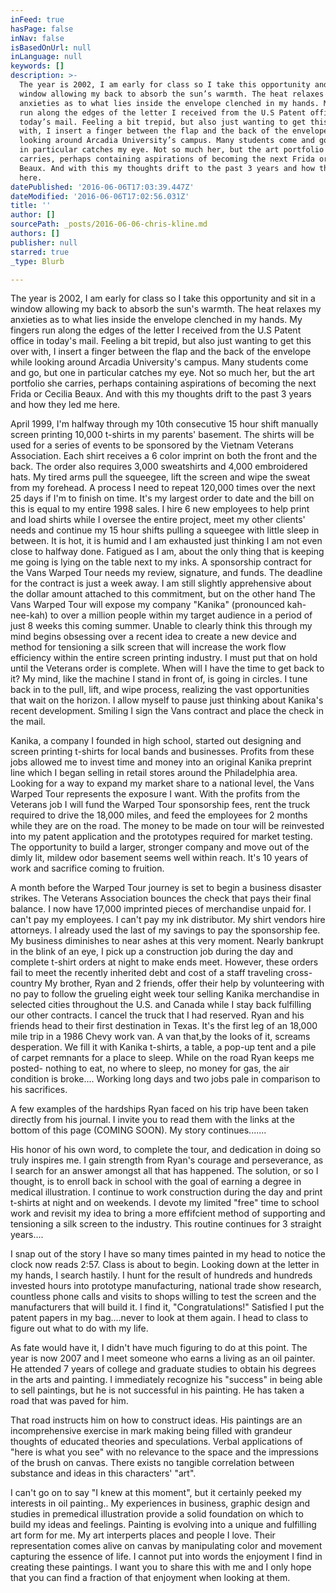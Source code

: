 ```yaml
---
inFeed: true
hasPage: false
inNav: false
isBasedOnUrl: null
inLanguage: null
keywords: []
description: >-
  The year is 2002, I am early for class so I take this opportunity and sit in a
  window allowing my back to absorb the sun’s warmth. The heat relaxes my
  anxieties as to what lies inside the envelope clenched in my hands. My fingers
  run along the edges of the letter I received from the U.S Patent office in
  today’s mail. Feeling a bit trepid, but also just wanting to get this over
  with, I insert a finger between the flap and the back of the envelope while
  looking around Arcadia University’s campus. Many students come and go, but one
  in particular catches my eye. Not so much her, but the art portfolio she
  carries, perhaps containing aspirations of becoming the next Frida or Cecilia
  Beaux. And with this my thoughts drift to the past 3 years and how they led me
  here.
datePublished: '2016-06-06T17:03:39.447Z'
dateModified: '2016-06-06T17:02:56.031Z'
title: ''
author: []
sourcePath: _posts/2016-06-06-chris-kline.md
authors: []
publisher: null
starred: true
_type: Blurb

---
```

The year is 2002, I am early for class so I take this opportunity and sit in a window allowing my back to absorb the sun's warmth. The heat relaxes my anxieties as to what lies inside the envelope clenched in my hands. My fingers run along the edges of the letter I received from the U.S Patent office in today's mail. Feeling a bit trepid, but also just wanting to get this over with, I insert a finger between the flap and the back of the envelope while looking around Arcadia University's campus. Many students come and go, but one in particular catches my eye. Not so much her, but the art portfolio she carries, perhaps containing aspirations of becoming the next Frida or Cecilia Beaux. And with this my thoughts drift to the past 3 years and how they led me here.

April 1999, I'm halfway through my 10th consecutive 15 hour shift manually screen printing 10,000 t-shirts in my parents' basement. The shirts will be used for a series of events to be sponsored by the Vietnam Veterans Association. Each shirt receives a 6 color imprint on both the front and the back. The order also requires 3,000 sweatshirts and 4,000 embroidered hats. My tired arms pull the squeegee, lift the screen and wipe the sweat from my forehead. A process I need to repeat 120,000 times over the next 25 days if I'm to finish on time. It's my largest order to date and the bill on this is equal to my entire 1998 sales. I hire 6 new employees to help print and load shirts while I oversee the entire project, meet my other clients' needs and continue my 15 hour shifts pulling a squeegee with little sleep in between. It is hot, it is humid and I am exhausted just thinking I am not even close to halfway done. Fatigued as I am, about the only thing that is keeping me going is lying on the table next to my inks. A sponsorship contract for the Vans Warped Tour needs my review, signature, and funds. The deadline for the contract is just a week away. I am still slightly apprehensive about the dollar amount attached to this commitment, but on the other hand The Vans Warped Tour will expose my company "Kanika" (pronounced kah-nee-kah) to over a million people within my target audience in a period of just 8 weeks this coming summer. Unable to clearly think this through my mind begins obsessing over a recent idea to create a new device and method for tensioning a silk screen that will increase the work flow efficiency within the entire screen printing industry. I must put that on hold until the Veterans order is complete. When will I have the time to get back to it? My mind, like the machine I stand in front of, is going in circles. I tune back in to the pull, lift, and wipe process, realizing the vast opportunities that wait on the horizon. I allow myself to pause just thinking about Kanika's recent development. Smiling I sign the Vans contract and place the check in the mail.

Kanika, a company I founded in high school, started out designing and screen printing t-shirts for local bands and businesses. Profits from these jobs allowed me to invest time and money into an original Kanika preprint line which I began selling in retail stores around the Philadelphia area. Looking for a way to expand my market share to a national level, the Vans Warped Tour represents the exposure I want. With the profits from the Veterans job I will fund the Warped Tour sponsorship fees, rent the truck required to drive the 18,000 miles, and feed the employees for 2 months while they are on the road. The money to be made on tour will be reinvested into my patent application and the prototypes required for market testing. The opportunity to build a larger, stronger company and move out of the dimly lit, mildew odor basement seems well within reach. It's 10 years of work and sacrifice coming to fruition.

A month before the Warped Tour journey is set to begin a business disaster strikes. The Veterans Association bounces the check that pays their final balance. I now have 17,000 imprinted pieces of merchandise unpaid for. I can't pay my employees. I can't pay my ink distributor. My shirt vendors hire attorneys. I already used the last of my savings to pay the sponsorship fee. My business diminishes to near ashes at this very moment. Nearly bankrupt in the blink of an eye, I pick up a construction job during the day and complete t-shirt orders at night to make ends meet. However, these orders fail to meet the recently inherited debt and cost of a staff traveling cross-country My brother, Ryan and 2 friends, offer their help by volunteering with no pay to follow the grueling eight week tour selling Kanika merchandise in selected cities throughout the U.S. and Canada while I stay back fulfilling our other contracts. I cancel the truck that I had reserved. Ryan and his friends head to their first destination in Texas. It's the first leg of an 18,000 mile trip in a 1986 Chevy work van. A van that,by the looks of it, screams desperation. We fill it with Kanika t-shirts, a table, a pop-up tent and a pile of carpet remnants for a place to sleep. While on the road Ryan keeps me posted- nothing to eat, no where to sleep, no money for gas, the air condition is broke.... Working long days and two jobs pale in comparison to his sacrifices.

A few examples of the hardships Ryan faced on his trip have been taken directly from his journal. I invite you to read them with the links at the bottom of this page (COMING SOON). My story continues.......

His honor of his own word, to complete the tour, and dedication in doing so truly inspires me. I gain strength from Ryan's courage and perseverance, as I search for an answer amongst all that has happened. The solution, or so I thought, is to enroll back in school with the goal of earning a degree in medical illustration. I continue to work construction during the day and print t-shirts at night and on weekends. I devote my limited "free" time to school work and revisit my idea to bring a more effifcient method of supporting and tensioning a silk screen to the industry. This routine continues for 3 straight years....

I snap out of the story I have so many times painted in my head to notice the clock now reads 2:57\. Class is about to begin. Looking down at the letter in my hands, I search hastily. I hunt for the result of hundreds and hundreds invested hours into prototype manufacturing, national trade show research, countless phone calls and visits to shops willing to test the screen and the manufacturers that will build it. I find it, "Congratulations!" Satisfied I put the patent papers in my bag....never to look at them again. I head to class to figure out what to do with my life.

As fate would have it, I didn't have much figuring to do at this point. The year is now 2007 and I meet someone who earns a living as an oil painter. He attended 7 years of college and graduate studies to obtain his degrees in the arts and painting. I immediately recognize his "success" in being able to sell paintings, but he is not successful in his painting. He has taken a road that was paved for him.

That road instructs him on how to construct ideas. His paintings are an incomprehensive exercise in mark making being filled with grandeur thoughts of educated theories and speculations. Verbal applications of "here is what you see" with no relevance to the space and the impressions of the brush on canvas. There exists no tangible correlation between substance and ideas in this characters' "art".

I can't go on to say "I knew at this moment", but it certainly peeked my interests in oil painting.. My experiences in business, graphic design and studies in premedical illustration provide a solid foundation on which to build my ideas and feelings. Painting is evolving into a unique and fulfilling art form for me. My art interperts places and people I love. Their representation comes alive on canvas by manipulating color and movement capturing the essence of life. I cannot put into words the enjoyment I find in creating these paintings. I want you to share this with me and I only hope that you can find a fraction of that enjoyment when looking at them.